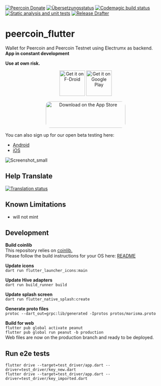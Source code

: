 [![Peercoin Donate](https://badgen.net/badge/peercoin/Donate/green?icon=https://raw.githubusercontent.com/peercoin/media/84710cca6c3c8d2d79676e5260cc8d1cd729a427/Peercoin%202020%20Logo%20Files/01.%20Icon%20Only/Inside%20Circle/Transparent/Green%20Icon/peercoin-icon-green-transparent.svg)](https://chainz.cryptoid.info/ppc/address.dws?p77CZFn9jvg9waCzKBzkQfSvBBzPH1nRre)
<a href="https://weblate.ppc.lol/engage/peercoin-flutter/">
<img src="https://weblate.ppc.lol/widgets/peercoin-flutter/-/translations/svg-badge.svg" alt="Übersetzungsstatus" /></a>
[![Codemagic build status](https://api.codemagic.io/apps/61012a37d885ed7a8c3e8b25/61012a37d885ed7a8c3e8b24/status_badge.svg)](https://codemagic.io/apps/61012a37d885ed7a8c3e8b25/61012a37d885ed7a8c3e8b24/latest_build)
[![Static analysis and unit tests](https://github.com/peercoin/peercoin_flutter/actions/workflows/static_analysis_and_unit_test.yml/badge.svg)](https://github.com/peercoin/peercoin_flutter/actions/workflows/static_analysis_and_unit_test.yml)
[![Release Drafter](https://github.com/peercoin/peercoin_flutter/actions/workflows/release-drafter.yml/badge.svg)](https://github.com/peercoin/peercoin_flutter/actions)

# peercoin_flutter

Wallet for Peercoin and Peercoin Testnet using Electrumx as backend.  
**App in constant development**

**Use at own risk.**

<p align="center">
     <a href="https://f-droid.org/packages/com.coinerella.peercoin/">
<img src="https://fdroid.gitlab.io/artwork/badge/get-it-on.png"
     alt="Get it on F-Droid"
     height="80"></a>
<a href="https://play.google.com/store/apps/details?id=com.coinerella.peercoin"><img src="https://play.google.com/intl/en_us/badges/images/generic/en-play-badge.png"
     alt="Get it on Google Play" height="80"></a>
</p>
<p align="center">
     <a href="https://apps.apple.com/app/peercoin-wallet/id1571755170?itsct=apps_box_badge&amp;itscg=30200" style="display: inline-block; overflow: hidden; border-radius: 13px; width: 250px; height: 83px;"><img src="https://tools.applemediaservices.com/api/badges/download-on-the-app-store/black/en-us?size=250x83&amp;releaseDate=1626912000&h=8e86ea0b88a4e8559b76592c43b3fe60" alt="Download on the App Store" style="border-radius: 13px; width: 250px; height: 83px;"></a>
</p>

You can also sign up for our open beta testing here:

- [Android](https://play.google.com/apps/testing/com.coinerella.peercoin)
- [iOS](https://testflight.apple.com/join/iilc4SvQ)

![Screenshot_small](https://user-images.githubusercontent.com/11148913/124509449-470f7c80-ddd2-11eb-9daf-56de7eb83594.png)

## Help Translate

<a href="https://weblate.ppc.lol/engage/peercoin-flutter/">
<img src="https://weblate.ppc.lol/widgets/peercoin-flutter/-/translations/multi-auto.svg" alt="Translation status" />
</a>

## Known Limitations

- will not mint

## Development

**Build coinlib**  
This repository relies on
[coinlib.](https://github.com/peercoin/coinlib "https://github.com/peercoin/coinlib")  
Please follow the build instructions for your OS here:
[README](https://github.com/peercoin/coinlib/blob/master/coinlib/README.md)

**Update icons**  
`dart run flutter_launcher_icons:main`

**Update Hive adapters**  
`dart run build_runner build`

**Update splash screen**  
`dart run flutter_native_splash:create`

**Generate proto files**  
`protoc --dart_out=grpc:lib/generated -Iprotos protos/marisma.proto`

**Build for web**  
`flutter pub global activate peanut`  
`flutter pub global run peanut -b production`  
Web files are now on the production branch and ready to be deployed.  

## Run e2e tests

`flutter drive --target=test_driver/app.dart --driver=test_driver/key_new.dart`  
`flutter drive --target=test_driver/app.dart --driver=test_driver/key_imported.dart`
